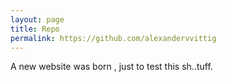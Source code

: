 ```yaml
---
layout: page
title: Repo
permalink: https://github.com/alexandervvittig
---
```


A new website was born , just to test this sh..tuff.

